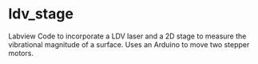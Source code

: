 # ldv_stage
Labview Code to incorporate a LDV laser and a 2D stage to measure the vibrational magnitude of a surface.  Uses an Arduino to move two stepper motors.
